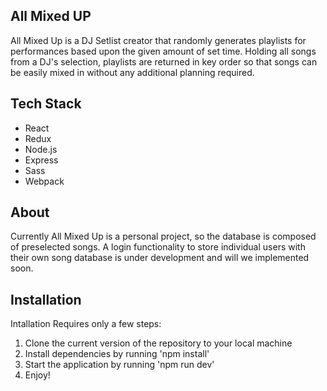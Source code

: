 ## All Mixed UP

All Mixed Up is a DJ Setlist creator that randomly generates playlists for performances based upon the given amount of set time. Holding all songs from a DJ's selection, playlists are returned in key order so that songs can be easily mixed in without any additional planning required.

## Tech Stack

- React
- Redux
- Node.js
- Express
- Sass
- Webpack

## About

Currently All Mixed Up is a personal project, so the database is composed of preselected songs. A login functionality to store individual users with their own song database is under development and will we implemented soon.

## Installation

Intallation Requires only a few steps:

1. Clone the current version of the repository to your local machine
2. Install dependencies by running 'npm install'
3. Start the application by running 'npm run dev'
4. Enjoy!
